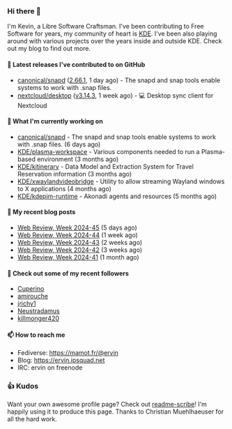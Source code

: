 ### Hi there 👋

I'm Kevin, a Libre Software Craftsman. I've been contributing to Free Software for years,
my community of heart is [KDE](https://kde.org). I've been also playing around with various
projects over the years inside and outside KDE. Check out my blog to find out more.

#### 🔭 Latest releases I've contributed to on GitHub

- [canonical/snapd](https://github.com/canonical/snapd) ([2.66.1](https://github.com/canonical/snapd/releases/tag/2.66.1), 1 day ago) - The snapd and snap tools enable systems to work with .snap files.
- [nextcloud/desktop](https://github.com/nextcloud/desktop) ([v3.14.3](https://github.com/nextcloud/desktop/releases/tag/v3.14.3), 1 week ago) - 💻 Desktop sync client for Nextcloud

#### 🌱 What I'm currently working on

- [canonical/snapd](https://github.com/canonical/snapd) - The snapd and snap tools enable systems to work with .snap files. (6 days ago)
- [KDE/plasma-workspace](https://github.com/KDE/plasma-workspace) - Various components needed to run a Plasma-based environment (3 months ago)
- [KDE/kitinerary](https://github.com/KDE/kitinerary) - Data Model and Extraction System for Travel Reservation information (3 months ago)
- [KDE/xwaylandvideobridge](https://github.com/KDE/xwaylandvideobridge) - Utility to allow streaming Wayland windows to X applications (4 months ago)
- [KDE/kdepim-runtime](https://github.com/KDE/kdepim-runtime) - Akonadi agents and resources (5 months ago)

#### 📜 My recent blog posts

- [Web Review, Week 2024-45](https://ervin.ipsquad.net/blog/2024/11/08/web-review-week-2024-45/) (5 days ago)
- [Web Review, Week 2024-44](https://ervin.ipsquad.net/blog/2024/11/01/web-review-week-2024-44/) (1 week ago)
- [Web Review, Week 2024-43](https://ervin.ipsquad.net/blog/2024/10/25/web-review-week-2024-43/) (2 weeks ago)
- [Web Review, Week 2024-42](https://ervin.ipsquad.net/blog/2024/10/18/web-review-week-2024-42/) (3 weeks ago)
- [Web Review, Week 2024-41](https://ervin.ipsquad.net/blog/2024/10/11/web-review-week-2024-41/) (1 month ago)

#### 👯 Check out some of my recent followers

- [Cuperino](https://github.com/Cuperino)
- [amirouche](https://github.com/amirouche)
- [jrichy1](https://github.com/jrichy1)
- [Neustradamus](https://github.com/Neustradamus)
- [killmonger420](https://github.com/killmonger420)

#### 📫 How to reach me

- Fediverse: https://mamot.fr/@ervin
- Blog: https://ervin.ipsquad.net
- IRC: ervin on freenode

### 👍 Kudos

Want your own awesome profile page? Check out [readme-scribe](https://github.com/muesli/readme-scribe)!
I'm happily using it to produce this page. Thanks to Christian Muehlhaeuser for all the hard work.

